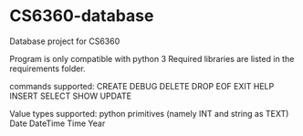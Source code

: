 # CS6360-database

Database project for CS6360

Program is only compatible with python 3
Required libraries are listed in the requirements folder.

commands supported:
	CREATE
	DEBUG
	DELETE
	DROP
	EOF
	EXIT
	HELP
	INSERT
	SELECT
	SHOW
	UPDATE

Value types supported:
	python primitives (namely INT and string as TEXT)
	Date
	DateTime
	Time
	Year

